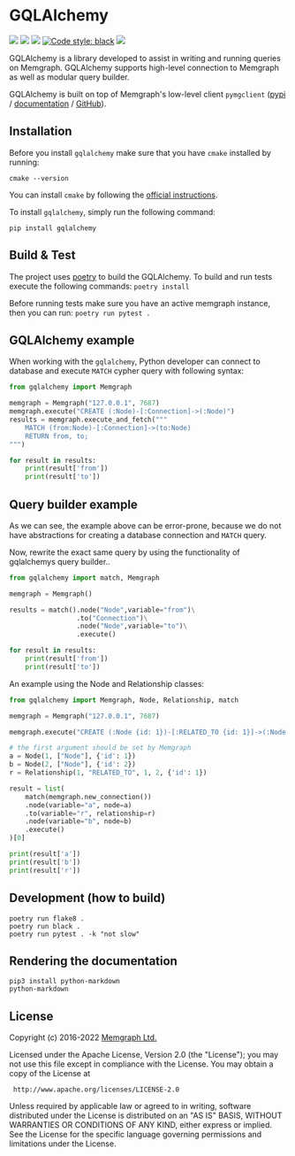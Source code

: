 # GQLAlchemy


<p>
    <a href="https://github.com/memgraph/gqlalchemy/actions"><img src="https://github.com/memgraph/gqlalchemy/workflows/Build%20and%20Test/badge.svg" /></a>
    <a href="https://github.com/memgraph/gqlalchemy/blob/main/LICENSE"><img src="https://img.shields.io/github/license/memgraph/gqlalchemy" /></a>
    <a href="https://pypi.org/project/gqlalchemy"><img src="https://img.shields.io/pypi/v/gqlalchemy" /></a>
    <a href="https://github.com/psf/black"><img alt="Code style: black" src="https://img.shields.io/badge/code%20style-black-000000.svg"></a>
    <a href="https://github.com/memgraph/gqlalchemy/stargazers" alt="Stargazers"><img src="https://img.shields.io/github/stars/memgraph/gqlalchemy?style=social" /></a>
</p>

GQLAlchemy is a library developed to assist in writing and running queries on Memgraph. GQLAlchemy supports high-level connection to Memgraph as well as modular query builder.

GQLAlchemy is built on top of Memgraph's low-level client `pymgclient`
([pypi](https://pypi.org/project/pymgclient/) /
[documentation](https://memgraph.github.io/pymgclient/) /
[GitHub](https://github.com/memgraph/pymgclient)).

## Installation

Before you install `gqlalchemy` make sure that you have `cmake` installed by running:
```
cmake --version
```
You can install `cmake` by following the [official instructions](https://cgold.readthedocs.io/en/latest/first-step/installation.html#).

To install `gqlalchemy`, simply run the following command:
```
pip install gqlalchemy
```

## Build & Test

The project uses [poetry](https://python-poetry.org/) to build the GQLAlchemy. To build and run tests execute the following commands:
`poetry install`

Before running tests make sure you have an active memgraph instance, then you can run:
`poetry run pytest .`

## GQLAlchemy example


When working with the `gqlalchemy`, Python developer can connect to database and execute `MATCH` cypher query with following syntax:

```python
from gqlalchemy import Memgraph

memgraph = Memgraph("127.0.0.1", 7687)
memgraph.execute("CREATE (:Node)-[:Connection]->(:Node)")
results = memgraph.execute_and_fetch("""
    MATCH (from:Node)-[:Connection]->(to:Node)
    RETURN from, to;
""")

for result in results:
    print(result['from'])
    print(result['to'])
```

## Query builder example

As we can see, the example above can be error-prone, because we do not have abstractions for creating a database connection and `MATCH` query.

Now, rewrite the exact same query by using the functionality of gqlalchemys query builder..

```python
from gqlalchemy import match, Memgraph

memgraph = Memgraph()

results = match().node("Node",variable="from")\
                 .to("Connection")\
                 .node("Node",variable="to")\
                 .execute()

for result in results:
    print(result['from'])
    print(result['to'])
```

An example using the Node and Relationship classes:
```python
from gqlalchemy import Memgraph, Node, Relationship, match

memgraph = Memgraph("127.0.0.1", 7687)

memgraph.execute("CREATE (:Node {id: 1})-[:RELATED_TO {id: 1}]->(:Node {id: 2})")

# the first argument should be set by Memgraph
a = Node(1, ["Node"], {'id': 1})
b = Node(2, ["Node"], {'id': 2})
r = Relationship(1, "RELATED_TO", 1, 2, {'id': 1})

result = list(
    match(memgraph.new_connection())
    .node(variable="a", node=a)
    .to(variable="r", relationship=r)
    .node(variable="b", node=b)
    .execute()
)[0]

print(result['a'])
print(result['b'])
print(result['r'])
```

## Development (how to build)
```
poetry run flake8 .
poetry run black .
poetry run pytest . -k "not slow"
```

## Rendering the documentation
```
pip3 install python-markdown
python-markdown
```
## License

Copyright (c) 2016-2022 [Memgraph Ltd.](https://memgraph.com)

Licensed under the Apache License, Version 2.0 (the "License"); you may not use
this file except in compliance with the License. You may obtain a copy of the
License at

     http://www.apache.org/licenses/LICENSE-2.0

Unless required by applicable law or agreed to in writing, software distributed
under the License is distributed on an "AS IS" BASIS, WITHOUT WARRANTIES OR
CONDITIONS OF ANY KIND, either express or implied. See the License for the
specific language governing permissions and limitations under the License.
